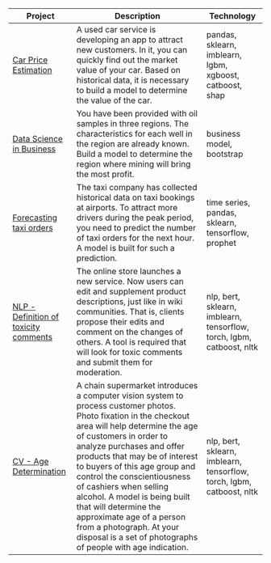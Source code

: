 | Project        | Description   | Technology                                                 
| ------------------------------------------------------------ | ------------------------------------------------------------ | ------------------------------------------------------------ | 
| [Car Price Estimation](https://github.com/dmitrii-naumenko/Portfolio/blob/main/Data%20Science/Car%20Price%20Estimation/car_price_estimation.ipynb) | A used car service is developing an app to attract new customers. In it, you can quickly find out the market value of your car. Based on historical data, it is necessary to build a model to determine the value of the car.  | pandas, sklearn, imblearn, lgbm, xgboost, catboost, shap |
| [Data Science in Business](https://github.com/dmitrii-naumenko/Portfolio/blob/main/Data%20Science/Data%20Science%20in%20Business/oil_region.ipynb) | You have been provided with oil samples in three regions. The characteristics for each well in the region are already known. Build a model to determine the region where mining will bring the most profit.  | business model, bootstrap |
| [Forecasting taxi orders](https://github.com/dmitrii-naumenko/Portfolio/blob/main/Data%20Science/Forecasting%20taxi%20orders/taxi.ipynb) | The taxi company has collected historical data on taxi bookings at airports. To attract more drivers during the peak period, you need to predict the number of taxi orders for the next hour. A model is built for such a prediction.  | time series, pandas, sklearn, tensorflow, prophet |
| [NLP - Definition of toxicity comments](https://github.com/dmitrii-naumenko/Portfolio/blob/main/Data%20Science/NLP/text_toxic_classification.ipynb) | The online store launches a new service. Now users can edit and supplement product descriptions, just like in wiki communities. That is, clients propose their edits and comment on the changes of others. A tool is required that will look for toxic comments and submit them for moderation.  | nlp, bert, sklearn, imblearn, tensorflow, torch, lgbm, catboost, nltk |
| [CV - Age Determination](https://github.com/dmitrii-naumenko/Portfolio/blob/main/Data%20Science/CV/age_determination.ipynb) | A chain supermarket introduces a computer vision system to process customer photos. Photo fixation in the checkout area will help determine the age of customers in order to analyze purchases and offer products that may be of interest to buyers of this age group and control the conscientiousness of cashiers when selling alcohol. A model is being built that will determine the approximate age of a person from a photograph. At your disposal is a set of photographs of people with age indication.  | nlp, bert, sklearn, imblearn, tensorflow, torch, lgbm, catboost, nltk |


